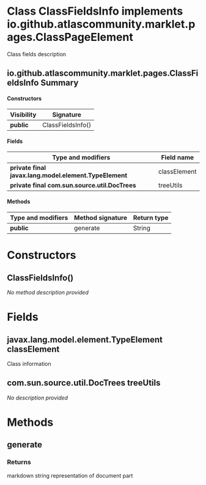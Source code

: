 Class ClassFieldsInfo implements io.github.atlascommunity.marklet.pages.ClassPageElement
========================================================================================
Class fields description

io.github.atlascommunity.marklet.pages.ClassFieldsInfo Summary
-------
#### Constructors
| Visibility | Signature         |
| ---------- | ----------------- |
| **public** | ClassFieldsInfo() |
#### Fields
| Type and modifiers                                     | Field name   |
| ------------------------------------------------------ | ------------ |
| **private final javax.lang.model.element.TypeElement** | classElement |
| **private final com.sun.source.util.DocTrees**         | treeUtils    |
#### Methods
| Type and modifiers | Method signature | Return type |
| ------------------ | ---------------- | ----------- |
| **public**         | generate         | String      |

Constructors
============
ClassFieldsInfo()
-----------------
*No method description provided*



Fields
======
javax.lang.model.element.TypeElement classElement
-------------------------------------------------
Class information


com.sun.source.util.DocTrees treeUtils
--------------------------------------
*No description provided*



Methods
=======
generate
--------


### Returns

markdown string representation of document part



